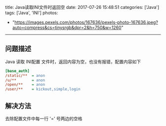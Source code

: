 title: Java读取INI文件时返回空
date: 2017-07-26 15:48:51
categories: ['Java']
tags: ['Java', 'INI']
photos:
  - "https://images.pexels.com/photos/167636/pexels-photo-167636.jpeg?auto=compress&cs=tinysrgb&dpr=2&h=750&w=1260"
---
## 问题描述

Java 读取 INI配置 文件时，返回内容为空，也没有报错，配置内容如下

```ini
[base_auth]
/static/**  = anon
/u/**       = anon
/open/**    = anon
/user/**    = kickout,simple,login
```

## 解决方法

去除配置文件中每一行 '=' 号两边的空格
